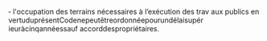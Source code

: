 ‐ l'occupation des terrains nécessaires à l’exécution des trav aux publics en vertuduprésentCodenepeutêtreordonnéepourundélaisupér ieuràcinqannéessauf accorddespropriétaires.